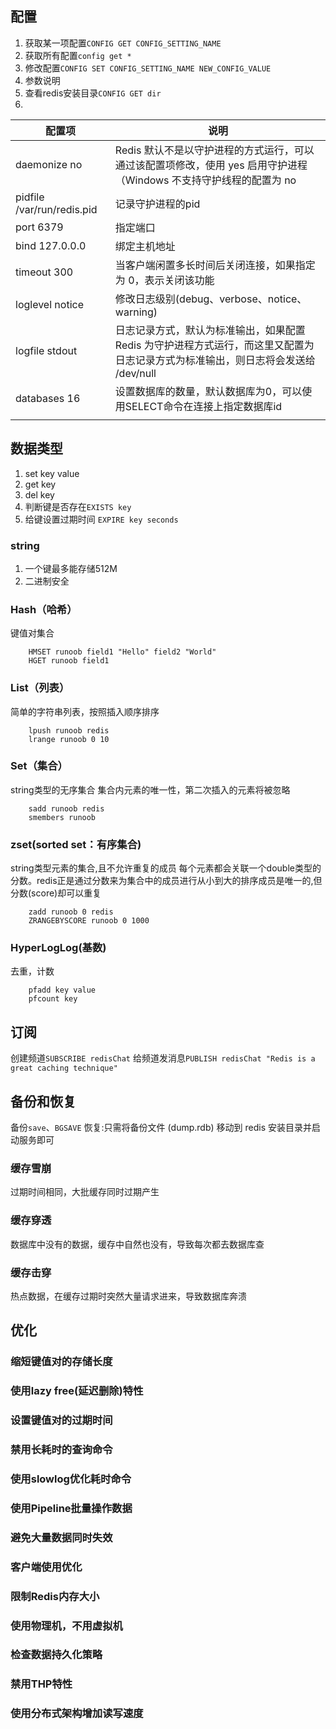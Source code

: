 ## 配置
1. 获取某一项配置`CONFIG GET CONFIG_SETTING_NAME`
2. 获取所有配置`config get *`
3. 修改配置`CONFIG SET CONFIG_SETTING_NAME NEW_CONFIG_VALUE`
4. 参数说明
5. 查看redis安装目录`CONFIG GET dir`
5. 
|   配置项  | 说明    |
| --- | --- |
| daemonize no | Redis 默认不是以守护进程的方式运行，可以通过该配置项修改，使用 yes 启用守护进程（Windows 不支持守护线程的配置为 no  |
| pidfile /var/run/redis.pid | 记录守护进程的pid |
| port 6379 | 指定端口 |
| bind 127.0.0.0 | 绑定主机地址 |
| timeout 300 | 当客户端闲置多长时间后关闭连接，如果指定为 0，表示关闭该功能 |
| loglevel notice | 修改日志级别(debug、verbose、notice、warning) |
| logfile stdout | 日志记录方式，默认为标准输出，如果配置 Redis 为守护进程方式运行，而这里又配置为日志记录方式为标准输出，则日志将会发送给 /dev/null |
| databases 16 | 设置数据库的数量，默认数据库为0，可以使用SELECT命令在连接上指定数据库id |
| | |
## 数据类型
1. set key value
2. get key
3. del key
4. 判断键是否存在`EXISTS key`
5. 给键设置过期时间 `EXPIRE key seconds`
### string
1. 一个键最多能存储512M
2. 二进制安全
### Hash（哈希）
键值对集合
~~~
    HMSET runoob field1 "Hello" field2 "World"
    HGET runoob field1
~~~
### List（列表）
简单的字符串列表，按照插入顺序排序
~~~
    lpush runoob redis
    lrange runoob 0 10
~~~
### Set（集合）
string类型的无序集合
集合内元素的唯一性，第二次插入的元素将被忽略
~~~
    sadd runoob redis
    smembers runoob
~~~
### zset(sorted set：有序集合)
string类型元素的集合,且不允许重复的成员
每个元素都会关联一个double类型的分数。redis正是通过分数来为集合中的成员进行从小到大的排序成员是唯一的,但分数(score)却可以重复
~~~
    zadd runoob 0 redis
    ZRANGEBYSCORE runoob 0 1000
~~~
### HyperLogLog(基数)
去重，计数
```
    pfadd key value
    pfcount key
```
## 订阅
创建频道`SUBSCRIBE redisChat`
给频道发消息`PUBLISH redisChat "Redis is a great caching technique"`
## 备份和恢复
备份`save`、`BGSAVE`
恢复:只需将备份文件 (dump.rdb) 移动到 redis 安装目录并启动服务即可
### 缓存雪崩
过期时间相同，大批缓存同时过期产生
### 缓存穿透
数据库中没有的数据，缓存中自然也没有，导致每次都去数据库查
### 缓存击穿
热点数据，在缓存过期时突然大量请求进来，导致数据库奔溃
## 优化
### 缩短键值对的存储长度
### 使用lazy free(延迟删除)特性
### 设置键值对的过期时间
### 禁用长耗时的查询命令
### 使用slowlog优化耗时命令
### 使用Pipeline批量操作数据
### 避免大量数据同时失效
### 客户端使用优化
### 限制Redis内存大小
### 使用物理机，不用虚拟机
### 检查数据持久化策略
### 禁用THP特性
### 使用分布式架构增加读写速度
